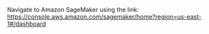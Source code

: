 Navigate to Amazon SageMaker using the link: https://console.aws.amazon.com/sagemaker/home?region=us-east-1#/dashboard
